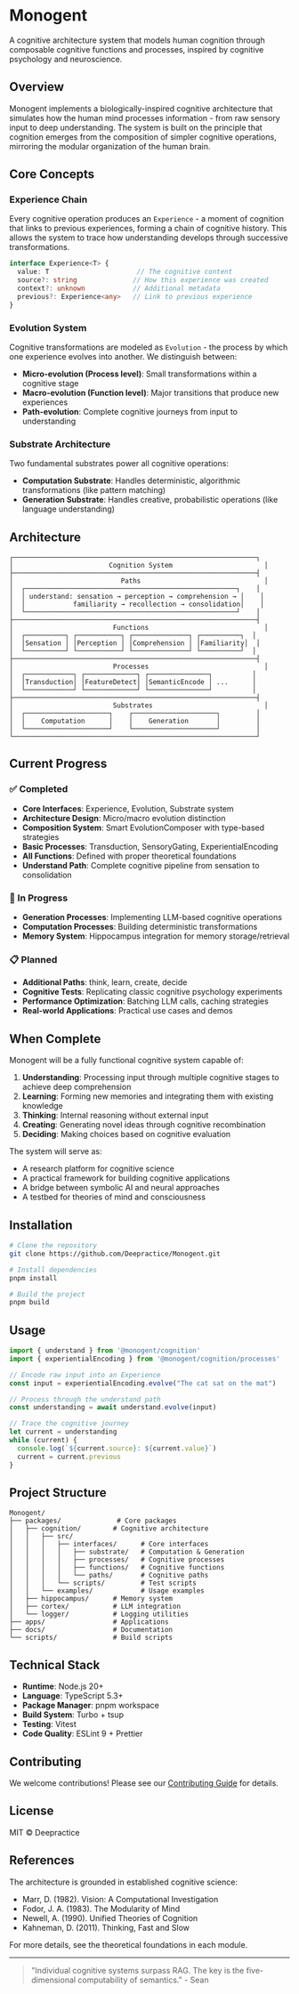 # Monogent

A cognitive architecture system that models human cognition through composable cognitive functions and processes, inspired by cognitive psychology and neuroscience.

## Overview

Monogent implements a biologically-inspired cognitive architecture that simulates how the human mind processes information - from raw sensory input to deep understanding. The system is built on the principle that cognition emerges from the composition of simpler cognitive operations, mirroring the modular organization of the human brain.

## Core Concepts

### Experience Chain
Every cognitive operation produces an `Experience` - a moment of cognition that links to previous experiences, forming a chain of cognitive history. This allows the system to trace how understanding develops through successive transformations.

```typescript
interface Experience<T> {
  value: T                      // The cognitive content
  source?: string              // How this experience was created
  context?: unknown            // Additional metadata
  previous?: Experience<any>   // Link to previous experience
}
```

### Evolution System
Cognitive transformations are modeled as `Evolution` - the process by which one experience evolves into another. We distinguish between:

- **Micro-evolution (Process level)**: Small transformations within a cognitive stage
- **Macro-evolution (Function level)**: Major transitions that produce new experiences
- **Path-evolution**: Complete cognitive journeys from input to understanding

### Substrate Architecture
Two fundamental substrates power all cognitive operations:

- **Computation Substrate**: Handles deterministic, algorithmic transformations (like pattern matching)
- **Generation Substrate**: Handles creative, probabilistic operations (like language understanding)

## Architecture

```
┌─────────────────────────────────────────────────────────────┐
│                        Cognition System                       │
├─────────────────────────────────────────────────────────────┤
│                           Paths                               │
│  ┌─────────────────────────────────────────────────────┐    │
│  │ understand: sensation → perception → comprehension → │    │
│  │            familiarity → recollection → consolidation│    │
│  └─────────────────────────────────────────────────────┘    │
├─────────────────────────────────────────────────────────────┤
│                         Functions                             │
│  ┌──────────┐ ┌───────────┐ ┌──────────────┐ ┌──────────┐  │
│  │Sensation │ │Perception │ │Comprehension │ │Familiarity│  │
│  └──────────┘ └───────────┘ └──────────────┘ └──────────┘  │
├─────────────────────────────────────────────────────────────┤
│                         Processes                             │
│  ┌────────────┐ ┌─────────────┐ ┌───────────────┐          │
│  │Transduction│ │FeatureDetect│ │SemanticEncode │ ...      │
│  └────────────┘ └─────────────┘ └───────────────┘          │
├─────────────────────────────────────────────────────────────┤
│                         Substrates                            │
│  ┌─────────────────────┐    ┌─────────────────────┐         │
│  │    Computation      │    │    Generation       │         │
│  └─────────────────────┘    └─────────────────────┘         │
└─────────────────────────────────────────────────────────────┘
```

## Current Progress

### ✅ Completed
- **Core Interfaces**: Experience, Evolution, Substrate system
- **Architecture Design**: Micro/macro evolution distinction
- **Composition System**: Smart EvolutionComposer with type-based strategies
- **Basic Processes**: Transduction, SensoryGating, ExperientialEncoding
- **All Functions**: Defined with proper theoretical foundations
- **Understand Path**: Complete cognitive pipeline from sensation to consolidation

### 🚧 In Progress
- **Generation Processes**: Implementing LLM-based cognitive operations
- **Computation Processes**: Building deterministic transformations
- **Memory System**: Hippocampus integration for memory storage/retrieval

### 📋 Planned
- **Additional Paths**: think, learn, create, decide
- **Cognitive Tests**: Replicating classic cognitive psychology experiments
- **Performance Optimization**: Batching LLM calls, caching strategies
- **Real-world Applications**: Practical use cases and demos

## When Complete

Monogent will be a fully functional cognitive system capable of:

1. **Understanding**: Processing input through multiple cognitive stages to achieve deep comprehension
2. **Learning**: Forming new memories and integrating them with existing knowledge
3. **Thinking**: Internal reasoning without external input
4. **Creating**: Generating novel ideas through cognitive recombination
5. **Deciding**: Making choices based on cognitive evaluation

The system will serve as:
- A research platform for cognitive science
- A practical framework for building cognitive applications
- A bridge between symbolic AI and neural approaches
- A testbed for theories of mind and consciousness

## Installation

```bash
# Clone the repository
git clone https://github.com/Deepractice/Monogent.git

# Install dependencies
pnpm install

# Build the project
pnpm build
```

## Usage

```typescript
import { understand } from '@monogent/cognition'
import { experientialEncoding } from '@monogent/cognition/processes'

// Encode raw input into an Experience
const input = experientialEncoding.evolve("The cat sat on the mat")

// Process through the understand path
const understanding = await understand.evolve(input)

// Trace the cognitive journey
let current = understanding
while (current) {
  console.log(`${current.source}: ${current.value}`)
  current = current.previous
}
```

## Project Structure

```
Monogent/
├── packages/              # Core packages
│   ├── cognition/        # Cognitive architecture
│   │   ├── src/
│   │   │   ├── interfaces/      # Core interfaces
│   │   │   │   ├── substrate/   # Computation & Generation
│   │   │   │   ├── processes/   # Cognitive processes
│   │   │   │   ├── functions/   # Cognitive functions
│   │   │   │   └── paths/       # Cognitive paths
│   │   │   └── scripts/         # Test scripts
│   │   └── examples/            # Usage examples
│   ├── hippocampus/      # Memory system
│   ├── cortex/           # LLM integration
│   └── logger/           # Logging utilities
├── apps/                 # Applications
├── docs/                 # Documentation
└── scripts/              # Build scripts
```

## Technical Stack

- **Runtime**: Node.js 20+
- **Language**: TypeScript 5.3+
- **Package Manager**: pnpm workspace
- **Build System**: Turbo + tsup
- **Testing**: Vitest
- **Code Quality**: ESLint 9 + Prettier

## Contributing

We welcome contributions! Please see our [Contributing Guide](CONTRIBUTING.md) for details.

## License

MIT © Deepractice

## References

The architecture is grounded in established cognitive science:

- Marr, D. (1982). Vision: A Computational Investigation
- Fodor, J. A. (1983). The Modularity of Mind
- Newell, A. (1990). Unified Theories of Cognition
- Kahneman, D. (2011). Thinking, Fast and Slow

For more details, see the theoretical foundations in each module.

---

> "Individual cognitive systems surpass RAG. The key is the five-dimensional computability of semantics." - Sean